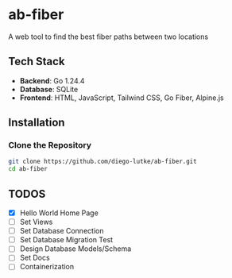 # ab-fiber

A web tool to find the best fiber paths between two locations

## Tech Stack

- **Backend**: Go 1.24.4
- **Database**: SQLite
- **Frontend**: HTML, JavaScript, Tailwind CSS, Go Fiber, Alpine.js

## Installation

### Clone the Repository

```bash
git clone https://github.com/diego-lutke/ab-fiber.git
cd ab-fiber
```

## TODOS

- [x] Hello World Home Page
- [ ] Set Views
- [ ] Set Database Connection
- [ ] Set Database Migration Test
- [ ] Design Database Models/Schema
- [ ] Set Docs
- [ ] Containerization
